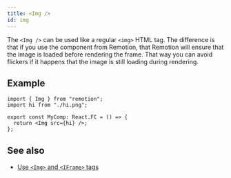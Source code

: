 ```yaml
---
title: <Img />
id: img
---
```


The `<Img />` can be used like a regular `<img>` HTML tag.
The difference is that if you use the component from Remotion, that Remotion will ensure that the image is loaded before rendering the frame. That way you can avoid flickers if it happens that the image is still loading during rendering.

## Example

```tsx twoslash
import { Img } from "remotion";
import hi from "./hi.png";

export const MyComp: React.FC = () => {
  return <Img src={hi} />;
};
```

## See also

- [Use `<Img>` and `<IFrame>` tags](/docs/use-img-and-iframe)
